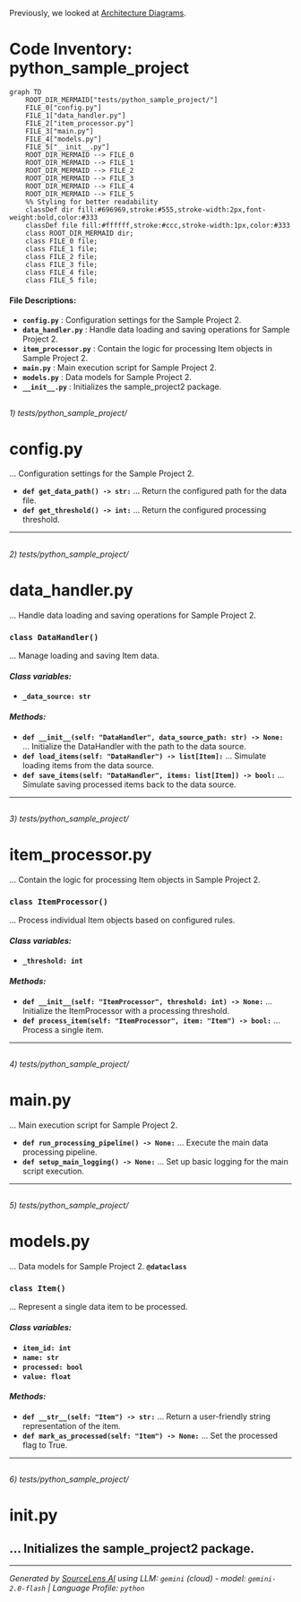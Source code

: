 Previously, we looked at [Architecture Diagrams](07_diagrams.md).

# Code Inventory: python_sample_project
```mermaid
graph TD
    ROOT_DIR_MERMAID["tests/python_sample_project/"]
    FILE_0["config.py"]
    FILE_1["data_handler.py"]
    FILE_2["item_processor.py"]
    FILE_3["main.py"]
    FILE_4["models.py"]
    FILE_5["__init__.py"]
    ROOT_DIR_MERMAID --> FILE_0
    ROOT_DIR_MERMAID --> FILE_1
    ROOT_DIR_MERMAID --> FILE_2
    ROOT_DIR_MERMAID --> FILE_3
    ROOT_DIR_MERMAID --> FILE_4
    ROOT_DIR_MERMAID --> FILE_5
    %% Styling for better readability
    classDef dir fill:#696969,stroke:#555,stroke-width:2px,font-weight:bold,color:#333
    classDef file fill:#ffffff,stroke:#ccc,stroke-width:1px,color:#333
    class ROOT_DIR_MERMAID dir;
    class FILE_0 file;
    class FILE_1 file;
    class FILE_2 file;
    class FILE_3 file;
    class FILE_4 file;
    class FILE_5 file;
```
#### File Descriptions:
*   **`config.py`** : Configuration settings for the Sample Project 2.
*   **`data_handler.py`** : Handle data loading and saving operations for Sample Project 2.
*   **`item_processor.py`** : Contain the logic for processing Item objects in Sample Project 2.
*   **`main.py`** : Main execution script for Sample Project 2.
*   **`models.py`** : Data models for Sample Project 2.
*   **`__init__.py`** : Initializes the sample_project2 package.
##
###### 1) tests/python_sample_project/
#  config.py
... Configuration settings for the Sample Project 2.
*   **`def get_data_path() -> str:`**
... Return the configured path for the data file.
*   **`def get_threshold() -> int:`**
... Return the configured processing threshold.
---
##
###### 2) tests/python_sample_project/
#  data_handler.py
... Handle data loading and saving operations for Sample Project 2.
### **`class DataHandler()`**
... Manage loading and saving Item data.
#### *Class variables:*
*   **`_data_source: str`**
#### *Methods:*
*   **`def __init__(self: "DataHandler", data_source_path: str) -> None:`**
... Initialize the DataHandler with the path to the data source.
*   **`def load_items(self: "DataHandler") -> list[Item]:`**
... Simulate loading items from the data source.
*   **`def save_items(self: "DataHandler", items: list[Item]) -> bool:`**
... Simulate saving processed items back to the data source.
---
##
###### 3) tests/python_sample_project/
#  item_processor.py
... Contain the logic for processing Item objects in Sample Project 2.
### **`class ItemProcessor()`**
... Process individual Item objects based on configured rules.
#### *Class variables:*
*   **`_threshold: int`**
#### *Methods:*
*   **`def __init__(self: "ItemProcessor", threshold: int) -> None:`**
... Initialize the ItemProcessor with a processing threshold.
*   **`def process_item(self: "ItemProcessor", item: "Item") -> bool:`**
... Process a single item.
---
##
###### 4) tests/python_sample_project/
#  main.py
... Main execution script for Sample Project 2.
*   **`def run_processing_pipeline() -> None:`**
... Execute the main data processing pipeline.
*   **`def setup_main_logging() -> None:`**
... Set up basic logging for the main script execution.
---
##
###### 5) tests/python_sample_project/
#  models.py
... Data models for Sample Project 2.
**`@dataclass`**
### **`class Item()`**
... Represent a single data item to be processed.
#### *Class variables:*
*   **`item_id: int`**
*   **`name: str`**
*   **`processed: bool`**
*   **`value: float`**
#### *Methods:*
*   **`def __str__(self: "Item") -> str:`**
... Return a user-friendly string representation of the item.
*   **`def mark_as_processed(self: "Item") -> None:`**
... Set the processed flag to True.
---
##
###### 6) tests/python_sample_project/
#  __init__.py
... Initializes the sample_project2 package.
---


---

*Generated by [SourceLens AI](https://github.com/darijo2yahoocom/sourceLensAI) using LLM: `gemini` (cloud) - model: `gemini-2.0-flash` | Language Profile: `python`*